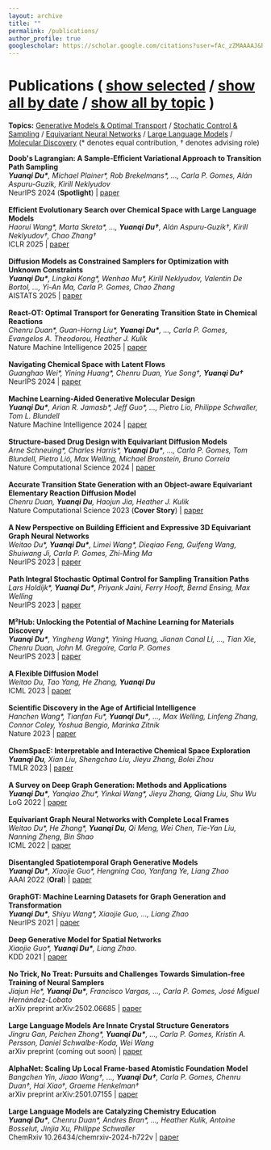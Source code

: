 ```yaml
---
layout: archive
title: ""
permalink: /publications/
author_profile: true
googlescholar: https://scholar.google.com/citations?user=fAc_zZMAAAAJ&hl=en
---
```


<html>
<body>

<div class="content-container">
  <div id="pub-container">
    <h1 class="subtitle">Publications
    (
        <a id="publication-by-selected" href="javascript:;" onClick="publicationBySelected();">show selected</a> /
        <a id="publication-by-date" href="javascript:;" onClick="publicationByDate();">show all by date</a> /
        <a id="publication-by-topic" href="javascript:;" onClick="publicationByTopic();">show all by topic</a>
    )
    </h1>
    <p class="subtitle-aux"><b>Topics:</b>
        <a href="#generative-model" onClick="return publicationByTopicSpecific(this)" data-topic="generative-model">Generative Models & Optimal Transport</a> /
        <a href="#control-sampling" onClick="return publicationByTopicSpecific(this)" data-topic="control-sampling">Stochatic Control & Sampling</a> /
        <a href="#equivariant-neural-network" onClick="return publicationByTopicSpecific(this)" data-topic="equivariant-neural-network">Equivariant Neural Networks</a> /
        <a href="#large-language-model" onClick="return publicationByTopicSpecific(this)" data-topic="large-language-model">Large Language Models</a> /
        <a href="#molecular-discovery" onClick="return publicationByTopicSpecific(this)" data-topic="molecular-discovery">Molecular Discovery</a> (* denotes equal contribution, † denotes advising role)
        <br />
    </p>
    <div id="pub-card-container" class="activated hide">
      <div class="pub-card" data-topic="control-sampling" data-year="2025" data-selected="true">
        <strong>Doob's Lagrangian: A Sample-Efficient Variational Approach to Transition Path Sampling</strong><br>
        <em><b>Yuanqi Du*</b>, Michael Plainer*, Rob Brekelmans*, ..., Carla P. Gomes, Alán Aspuru-Guzik, Kirill Neklyudov</em><br>
        NeurIPS 2024 (<b>Spotlight</b>) | <a href="https://openreview.net/forum?id=ShJWT0n7kX">paper</a>
      </div>
      <br>
      <div class="pub-card" data-topic="large-language-model" data-year="2025" data-selected="true"> 
        <strong>Efficient Evolutionary Search over Chemical Space with Large Language Models</strong><br> 
        <em>Haorui Wang*, Marta Skreta*, …, <b>Yuanqi Du†</b>, Alán Aspuru-Guzik†, Kirill Neklyudov†, Chao Zhang†</em><br>
        ICLR 2025 | <a href="https://molleo.github.io/">paper</a> 
      </div>
      <br>
      <div class="pub-card" data-topic="generative-model" data-year="2025" data-selected="true"> 
        <strong>Diffusion Models as Constrained Samplers for Optimization with Unknown Constraints</strong><br> 
        <em><b>Yuanqi Du*</b>, Lingkai Kong*, Wenhao Mu*, Kirill Neklyudov, Valentin De Bortol, ..., Yi-An Ma, Carla P. Gomes, Chao Zhang</em><br> 
        AISTATS 2025 | <a href="https://arxiv.org/abs/2402.18012">paper</a> 
      </div> 
      <br> 
      <div class="pub-card" data-topic="generative-model" data-year="2025" data-selected="true"> 
        <strong>React-OT: Optimal Transport for Generating Transition State in Chemical Reactions</strong><br> 
        <em>Chenru Duan*, Guan-Horng Liu*, <b>Yuanqi Du*</b>, ..., Carla P. Gomes, Evangelos A. Theodorou, Heather J. Kulik</em><br> 
        Nature Machine Intelligence 2025 | <a href="https://t.co/RwXUSEISmq">paper</a> 
      </div> 
      <br> 
      <div class="pub-card" data-topic="molecular-discovery" data-year="2024" data-selected="true"> 
        <strong>Navigating Chemical Space with Latent Flows</strong><br> 
        <em>Guanghao Wei*, Yining Huang*, Chenru Duan, Yue Song†, <b>Yuanqi Du†</b></em><br> 
        NeurIPS 2024 | <a href="https://arxiv.org/abs/2405.03987">paper</a> 
      </div> 
      <br> 
      <div class="pub-card" data-topic="molecular-discovery" data-year="2024" data-selected="true">
        <strong>Machine Learning-Aided Generative Molecular Design</strong><br>
        <em><b>Yuanqi Du*</b>, Arian R. Jamasb*, Jeff Guo*, ..., Pietro Lio, Philippe Schwaller, Tom L. Blundell</em><br>
        Nature Machine Intelligence 2024 | <a href="https://www.nature.com/articles/s42256-024-00843-5">paper</a>
      </div>
      <br>
      <div class="pub-card" data-topic="generative-model" data-year="2024" data-selected="true">
          <strong>Structure-based Drug Design with Equivariant Diffusion Models</strong><br>
          <em>Arne Schneuing*, Charles Harris*, <b>Yuanqi Du*</b>, ..., Carla P. Gomes, Tom Blundell, Pietro Lió, Max Welling, Michael Bronstein, Bruno Correia</em><br>
          Nature Computational Science 2024 | <a href="https://www.nature.com/articles/s43588-024-00737-x">paper</a>
      </div>
      <br>
      <div class="pub-card" data-topic="generative-model" data-year="2023" data-selected="true">
          <strong>Accurate Transition State Generation with an Object-aware Equivariant Elementary Reaction Diffusion Model</strong><br>
          <em>Chenru Duan, <b>Yuanqi Du</b>, Haojun Jia, Heather J. Kulik</em><br>
          Nature Computational Science 2023 (<b>Cover Story</b>) | <a href="https://www.nature.com/articles/s43588-023-00563-7">paper</a>
      </div>
      <br>
      <div class="pub-card" data-topic="equivariant-neural-network" data-year="2023" data-selected="true">
          <strong>A New Perspective on Building Efficient and Expressive 3D Equivariant Graph Neural Networks</strong><br>
          <em>Weitao Du*, <b>Yuanqi Du*</b>, Limei Wang*, Dieqiao Feng, Guifeng Wang, Shuiwang Ji, Carla P. Gomes, Zhi-Ming Ma</em><br>
          NeurIPS 2023 | <a href="https://arxiv.org/abs/2304.04757">paper</a>
      </div>
      <br>
      <div class="pub-card" data-topic="control-sampling" data-year="2023" data-selected="true">
          <strong>Path Integral Stochastic Optimal Control for Sampling Transition Paths</strong><br>
          <em>Lars Holdijk*, <b>Yuanqi Du*</b>, Priyank Jaini, Ferry Hooft, Bernd Ensing, Max Welling</em><br>
          NeurIPS 2023  | <a href="https://arxiv.org/abs/2207.02149">paper</a>
      </div>
      <br>
      <div class="pub-card" data-topic="molecular-discovery" data-year="2023" data-selected="false">
          <strong>M²Hub: Unlocking the Potential of Machine Learning for Materials Discovery</strong><br>
          <em><b>Yuanqi Du*</b>, Yingheng Wang*, Yining Huang, Jianan Canal Li, ..., Tian Xie, Chenru Duan, John M. Gregoire, Carla P. Gomes</em><br>
          NeurIPS 2023 | <a href="https://arxiv.org/abs/2307.05378">paper</a>
      </div>
      <br>
      <div class="pub-card" data-topic="generative-model" data-year="2023" data-selected="false">
          <strong>A Flexible Diffusion Model</strong><br>
          <em>Weitao Du, Tao Yang, He Zhang, <b>Yuanqi Du</b></em><br>
          ICML 2023 | <a href="https://arxiv.org/abs/2206.10365">paper</a>
      </div>
      <br>
      <div class="pub-card" data-topic="molecular-discovery" data-year="2023" data-selected="true">
          <strong>Scientific Discovery in the Age of Artificial Intelligence</strong><br>
          <em>Hanchen Wang*, Tianfan Fu*, <b>Yuanqi Du*</b>, ..., Max Welling, Linfeng Zhang, Connor Coley, Yoshua Bengio, Marinka Zitnik</em><br>
          Nature 2023 | <a href="https://www.nature.com/articles/s41586-023-06221-2">paper</a>
      </div>
      <br>
      <div class="pub-card" data-topic="molecular-discovery" data-year="2023" data-selected="false">
          <strong>ChemSpacE: Interpretable and Interactive Chemical Space Exploration</strong><br>
          <em><b>Yuanqi Du</b>, Xian Liu, Shengchao Liu, Jieyu Zhang, Bolei Zhou</em><br>
          TMLR 2023 | <a href="https://openreview.net/forum?id=C1Xl8dYCBn">paper</a>
      </div>
      <br>
      <div class="pub-card" data-topic="generative-model" data-year="2022" data-selected="false">
          <strong>A Survey on Deep Graph Generation: Methods and Applications</strong><br>
          <em><b>Yuanqi Du*</b>, Yanqiao Zhu*, Yinkai Wang*, Jieyu Zhang, Qiang Liu, Shu Wu</em><br>
          LoG 2022 | <a href="https://arxiv.org/pdf/2203.06714.pdf">paper</a>
      </div>
      <br>
      <div class="pub-card" data-topic="equivariant-neural-network" data-year="2022" data-selected="true">
          <strong>Equivariant Graph Neural Networks with Complete Local Frames</strong><br>
          <em>Weitao Du*, He Zhang*, <b>Yuanqi Du</b>, Qi Meng, Wei Chen, Tie-Yan Liu, Nanning Zheng, Bin Shao</em><br>
          ICML 2022 | <a href="https://arxiv.org/pdf/2110.14811.pdf">paper</a>
      </div>
      <br>
      <div class="pub-card" data-topic="generative-model" data-year="2022" data-selected="false">
          <strong>Disentangled Spatiotemporal Graph Generative Models</strong><br>
          <em><b>Yuanqi Du*</b>, Xiaojie Guo*, Hengning Cao, Yanfang Ye, Liang Zhao</em><br>
          AAAI 2022 (<b>Oral</b>) | <a href="https://ojs.aaai.org/index.php/AAAI/article/view/20607">paper</a>
      </div>
      <br>
      <div class="pub-card" data-topic="generative-model" data-year="2021" data-selected="false">
          <strong>GraphGT: Machine Learning Datasets for Graph Generation and Transformation</strong><br>
          <em><b>Yuanqi Du*</b>, Shiyu Wang*, Xiaojie Guo, ..., Liang Zhao</em><br>
          NeurIPS 2021 | <a href="https://openreview.net/forum?id=NYgt9vcdyjm">paper</a>
      </div>
      <br>
      <div class="pub-card" data-topic="generative-model" data-year="2021" data-selected="false">
          <strong>Deep Generative Model for Spatial Networks</strong><br>
          <em>Xiaojie Guo*, <b>Yuanqi Du*</b>, Liang Zhao.</em><br>
          KDD 2021 | <a href="https://arxiv.org/abs/2203.00411">paper</a>
      </div>
      <br>
      <div class="pub-card" data-topic="control-sampling" data-year="2025" data-selected="true">
          <strong>No Trick, No Treat: Pursuits and Challenges Towards Simulation-free Training of Neural Samplers</strong><br>
          <em>Jiajun He*, <b>Yuanqi Du*</b>, Francisco Vargas, ..., Carla P. Gomes, José Miguel Hernández-Lobato</em><br>
          arXiv preprint arXiv:2502.06685 | <a href="https://arxiv.org/abs/2502.06685">paper</a>
      </div>
      <br>
      <div class="pub-card" data-topic="large-language-model" data-year="2025" data-selected="true">
          <strong>Large Language Models Are Innate Crystal Structure Generators</strong><br>
          <em>Jingru Gan, Peichen Zhong*, <b>Yuanqi Du*</b>, ..., Carla P. Gomes, Kristin A. Persson, Daniel Schwalbe-Koda, Wei Wang</em><br>
          arXiv preprint (coming out soon) | <a href="#">paper</a>
      </div>
      <br>
      <div class="pub-card" data-topic="equivariant-neural-network" data-year="2025" data-selected="true">
          <strong>AlphaNet: Scaling Up Local Frame-based Atomistic Foundation Model</strong><br>
          <em>Bangchen Yin, Jiaao Wang†, …, <b>Yuanqi Du†</b>, Carla P. Gomes, Chenru Duan†, Hai Xiao†, Graeme Henkelman†</em><br>
          arXiv preprint arXiv:2501.07155 | <a href="https://arxiv.org/abs/2501.07155">paper</a>
      </div>
      <br>
      <div class="pub-card" data-topic="large-language-model" data-year="2024" data-selected="false">
          <strong>Large Language Models are Catalyzing Chemistry Education</strong><br>
          <em><b>Yuanqi Du*</b>, Chenru Duan*, Andres Bran*, ..., Heather Kulik, Antoine Bosselut, Jinjia Xu, Philippe Schwaller</em><br>
          ChemRxiv 10.26434/chemrxiv-2024-h722v | <a href="https://chemrxiv.org/engage/chemrxiv/article-details/66772be25101a2ffa8412ee0">paper</a>
      </div>
    </div>
  </div>
</div>

<script src="https://code.jquery.com/jquery-3.1.1.min.js" crossorigin="anonymous"></script>
<script src="https://cdnjs.cloudflare.com/ajax/libs/tether/1.4.0/js/tether.min.js"
        integrity="sha384-DztdAPBWPRXSA/3eYEEUWrWCy7G5KFbe8fFjk5JAIxUYHKkDx6Qin1DkWx51bBrb" crossorigin="anonymous"></script>
<script src="https://maxcdn.bootstrapcdn.com/bootstrap/4.0.0-alpha.6/js/bootstrap.min.js"
        integrity="sha384-vBWWzlZJ8ea9aCX4pEW3rVHjgjt7zpkNpZk+02D9phzyeVkE+jo0ieGizqPLForn" crossorigin="anonymous"></script>
<script type="text/javascript">
var allPublications = null;
function publicationBySelected() {
    console.log("publicationBySelected called");
    var a = $("#publication-by-selected")
    if (a.hasClass("activated")) {
        return ;
    }
    $("#pub-container .subtitle a").removeClass("activated");
    $("#pub-container .subtitle-aux a").removeClass("activated");
    a.addClass("activated");
    $("#pub-card-container").html("");
    for (var pubId = 0; pubId < allPublications.length; pubId++) {
        var pub = $(allPublications[pubId]);
        if (pub.data("selected") == true) {
            $("#pub-card-container").append(pub);
        }
    }
}
$(function() {
    getRealSize = function(bgImg) {
        var img = new Image();
        img.src = bgImg.attr("src");
        var width = img.width,
            height = img.height;
        return {
            width: width,
            height: height
        }
    };

    getRealWindowSize = function() {
        var winWidth = null,
            winHeight = null;
        if (window.innerWidth) winWidth = window.innerWidth;
        else if ((document.body) && (document.body.clientWidth)) winWidth = document.body.clientWidth;
        if (window.innerHeight) winHeight = window.innerHeight;
        else if ((document.body) && (document.body.clientHeight)) winHeight = document.body.clientHeight;
        if (document.documentElement && document.documentElement.clientHeight && document.documentElement.clientWidth) {
            winHeight = document.documentElement.clientHeight;
            winWidth = document.documentElement.clientWidth
        }
        return {
            width: winWidth,
            height: winHeight
        }
    };

    fullBg = function() {
        var bgImg = $("#background");
        var mainContainer = $("#main");
        var firstFire = null;

        if (bgImg.length == 0) {
            return ;
        }

        function resizeImg() {
            var realSize = getRealSize(bgImg);
            var imgWidth = realSize.width;
            var imgHeight = realSize.height;

            if (imgWidth == 0 || imgHeight == 0) {
                setTimeout(function() {
                    resizeImg();
                }, 200);
            }

            console.log(realSize);
            var realWinSize = getRealWindowSize();
            var winWidth = realWinSize.width;
            var winHeight = realWinSize.height;
            var widthRatio = winWidth / imgWidth;
            var heightRatio = winHeight / imgHeight;
            console.log(realWinSize);
            if (widthRatio > heightRatio) {
                bgImg.width(imgWidth * widthRatio + 'px').height(imgHeight * widthRatio + 'px').css({'top':
                    -(imgHeight * widthRatio - winHeight) / 10 * 5 + 'px', 'left': '0'})
            } else {
                bgImg.width(imgWidth * heightRatio + 'px').height(imgHeight * heightRatio + 'px').css({'left':
                    -(imgWidth * heightRatio - winWidth) / 10 * 3 + 'px', 'top': '0'})
            }
            // mainContainer.css({
            //     width: winWidth,
            //     height: winHeight
            // });
        }

        resizeImg();
        window.onresize = function() {
            if (firstFire === null) {
                firstFire = setTimeout(function() {
                    resizeImg();
                    firstFire = null
                }, 100)
            }
        }
    };

    targetColor = $("#main-content-container .name").css("color");
    animatedLink = function(speed) {
        $("#main-content-container .col-link li").hover(function() {
            $(this).find('.icon').animate({
                color: targetColor,
                borderColor: targetColor
            }, speed);
            $(this).find('.caption').animate({
                color: targetColor
            })
        }, function() {
            $(this).find('.icon').animate({
                borderColor: '#cccccc',
                color: '#cccccc'
            }, speed);
            $(this).find('.caption').animate({
                color: '#cccccc'
            })
        })
    };

    // fullBg();
    // animatedLink(400);

    allPublications = $("#pub-card-container .pub-card");
    allTopicsLink = $("#pub-container .subtitle-aux a");
    allTopics = [];
    for (var topicId = 0; topicId < allTopicsLink.length; topicId++) {
        allTopics.push({name: $(allTopicsLink[topicId]).data("topic"), title: $(allTopicsLink[topicId]).html()});
    }

    $("#publication-by-selected").click();
    // $("#publication-by-date").click();
    $("#pub-card-container").removeClass("hide");
});
</script>
</body>
</html>